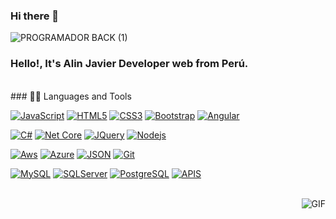 ### Hi there 👋
![PROGRAMADOR BACK (1)](https://user-images.githubusercontent.com/32024150/214771810-1ebc5f5f-2e29-418e-9cba-1c81849e1042.png)
<br>
### Hello!, It's Alin Javier Developer web from Perú.
<br>
### 👨‍💻 Languages and Tools

<br />

[![JavaScript](https://img.shields.io/badge/-JavaScript-black?style=flat&logo=javascript&link=https://github.com/alinpierojavier)](https://github.com/alinpierojavier)
[![HTML5](https://img.shields.io/badge/-HTML5-E34F26?style=flat&logo=html5&logoColor=white&link=https://github.com/alinpierojavier)](https://github.com/alinpierojavier) 
[![CSS3](https://img.shields.io/badge/-CSS3-1572B6?style=flat&logo=css3&link=https://github.com/alinpierojavier)](https://github.com/alinpierojavier)
[![Bootstrap](https://img.shields.io/badge/-Bootstrap-563D7C?style=flat&logo=bootstrap&link=https://github.com/alinpierojavier)](https://github.com/alinpierojavier) 
[![Angular](https://img.shields.io/badge/-Ángular-red?style=flat&logo=ángular&link=https://github.com/alinpierojavier)](https://github.com/alinpierojavier)

[![C#](https://img.shields.io/badge/-C#-gray?style=flat&logo=c#&link=https://github.com/alinpierojavier)](https://github.com/alinpierojavier)
[![Net Core](https://img.shields.io/badge/-NetCore-gray?style=flat&logo=netcore&link=https://github.com/alinpierojavier)](https://github.com/alinpierojavier)
[![JQuery](https://img.shields.io/badge/-JQuery-blue?style=flat&logo=jquery&link=https://github.com/alinpierojavier)](https://github.com/alinpierojavier)
[![Nodejs](https://img.shields.io/badge/-Nodejs-green?style=flat&logo=Node.js&link=https://github.com/alinpierojavier)](https://github.com/alinpierojavier)

[![Aws](https://img.shields.io/badge/-Aws-black?style=flat&logo=aws&link=https://github.com/alinpierojavier)](https://github.com/alinpierojavier)
[![Azure](https://img.shields.io/badge/-Azure-blue?style=flat&logo=azure&link=https://github.com/alinpierojavier)](https://github.com/alinpierojavier)
[![JSON](https://img.shields.io/badge/-json-02569B?style=flat&logo=json&link=https://github.com/alinpierojavier)](https://github.com/alinpierojavier)
[![Git](https://img.shields.io/badge/-Git-black?style=flat&logo=git&link=https://github.com/alinpierojavier)](https://github.com/alinpierojavier)

[![MySQL](https://img.shields.io/badge/-MySQL-black?style=flat&logo=mysql&link=https://github.com/alinpierojavier)](https://github.com/alinpierojavier)
[![SQLServer](https://img.shields.io/badge/-SQLServer-black?style=flat&logo=sqlserver&link=https://github.com/alinpierojavier)](https://github.com/alinpierojavier)
[![PostgreSQL](https://img.shields.io/badge/-PostgreSQL-black?style=flat&logo=postgresql&link=https://github.com/alinpierojavier)](https://github.com/alinpierojavier)
[![APIS](https://img.shields.io/badge/-Apis-black?style=flat&logo=apis&link=https://github.com/alinpierojavier)](https://github.com/alinpierojavier)

<br>
<img align="right" alt="GIF" src="https://media.giphy.com/media/836HiJc7pgzy8iNXCn/giphy.gif" />
<!--
**alinpierojavier/alinpierojavier** is a ✨ _special_ ✨ repository because its `README.md` (this file) appears on your GitHub profile.

Here are some ideas to get you started:

- 🔭 I’m currently working on ...
- 🌱 I’m currently learning ...
- 👯 I’m looking to collaborate on ...
- 🤔 I’m looking for help with ...
- 💬 Ask me about ...
- 📫 How to reach me: ...
- 😄 Pronouns: ...
- ⚡ Fun fact: ...
-->
